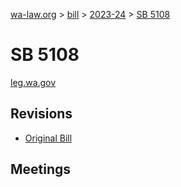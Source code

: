 [wa-law.org](/) > [bill](/bill/) > [2023-24](/bill/2023-24/) > [SB 5108](/bill/2023-24/sb/5108/)

# SB 5108
[leg.wa.gov](https://app.leg.wa.gov/billsummary?BillNumber=5108&Year=2023&Initiative=false)

## Revisions
* [Original Bill](1/)

## Meetings